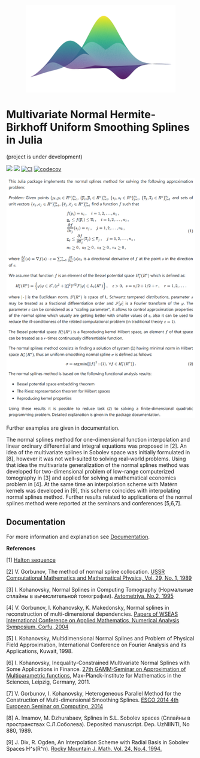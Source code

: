 <div align="center">
  <img src="/images/logo.png" width="400" alt="Normal Splines">
</div>

# Multivariate Normal Hermite-Birkhoff Uniform Smoothing Splines in Julia

(project is under development)

[![](https://img.shields.io/badge/docs-latest-blue.svg)](https://IgorKohan.github.io/NormalSmoothingSplines.jl/dev)
[![](https://img.shields.io/badge/docs-stable-blue.svg)](https://IgorKohan.github.io/NormalSmoothingSplines.jl/stable)
[![CI](https://github.com/IgorKohan/NormalSmoothingSplines.jl/actions/workflows/ci.yml/badge.svg)](https://github.com/IgorKohan/NormalSmoothingSplines.jl/actions/workflows/ci.yml)
[![codecov](https://codecov.io/gh/IgorKohan/NormalSmoothingSplines.jl/branch/master/graph/badge.svg?token=ynsySRTggq)](https://codecov.io/gh/IgorKohan/NormalSmoothingSplines.jl)


![Problem definition](/images/problem-definition-smoothing.png)

Further examples are given in documentation.  

The normal splines method for one-dimensional function interpolation and linear ordinary differential and integral equations was proposed in [2]. An idea of the multivariate splines in Sobolev space was initially formulated in [8], however it was not well-suited to solving real-world problems. Using that idea the multivariate generalization of the normal splines method was developed for two-dimensional problem of low-range computerized tomography in [3] and applied for solving a mathematical economics problem in [4]. At the same time an interpolation scheme with Matérn kernels was developed in [9], this scheme coincides with interpolating normal splines method. Further results related to  applications of the normal splines method were reported at the seminars and conferences [5,6,7]. 

## Documentation

For more information and explanation see [Documentation](https://igorkohan.github.io/NormalSmoothingSplines.jl/stable/).

**References**

[1] [Halton sequence](https://en.wikipedia.org/wiki/Halton_sequence)

[2] V. Gorbunov, The method of normal spline collocation. [USSR Computational Mathematics and Mathematical Physics, Vol. 29, No. 1, 1989](https://www.researchgate.net/publication/265357408_Method_of_normal_spline-collocation)

[3] I. Kohanovsky, Normal Splines in Computing Tomography (Нормальные сплайны в вычислительной томографии). [Avtometriya, No.2, 1995](https://www.iae.nsk.su/images/stories/5_Autometria/5_Archives/1995/2/84-89.pdf) 

[4] V. Gorbunov, I. Kohanovsky, K. Makedonsky, Normal splines in reconstruction of multi-dimensional dependencies. [Papers of WSEAS International Conference on Applied Mathematics, Numerical Analysis Symposium, Corfu, 2004](http://www.wseas.us/e-library/conferences/corfu2004/papers/488-312.pdf)

[5] I. Kohanovsky, Multidimensional Normal Splines and Problem of Physical Field Approximation, International Conference on Fourier Analysis and its Applications, Kuwait, 1998.

[6] I. Kohanovsky, Inequality-Constrained Multivariate Normal Splines with Some Applications in Finance. [27th GAMM-Seminar on Approximation of Multiparametric functions](https://www.mis.mpg.de/scicomp/gamm27/Igor_Kohanovsky.pdf), Max-Planck-Institute for Mathematics in the Sciences, Leipzig, Germany, 2011.

[7] V. Gorbunov, I. Kohanovsky, Heterogeneous Parallel Method for the Construction of Multi-dimensional Smoothing Splines. [ESCO 2014 4th European Seminar on Computing, 2014](https://www.ana.iusiani.ulpgc.es/proyecto2015-2017/pdfnew/ESCO2014_Book_of_Abstracts.pdf)

[8] A. Imamov,  M. Dzhurabaev, Splines in S.L. Sobolev spaces (Сплайны в пространствах С.Л.Соболева). Deposited manuscript. Dep. UzNIINTI, No 880, 1989.

[9] J. Dix, R. Ogden, An Interpolation Scheme with Radial Basis in Sobolev Spaces H^s(R^n). [Rocky Mountain J. Math. Vol. 24, No.4,  1994.](https://projecteuclid.org/download/pdf_1/euclid.rmjm/1181072340)
